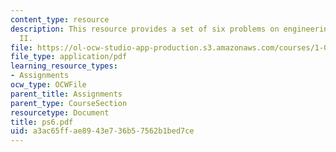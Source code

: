 ```yaml
---
content_type: resource
description: This resource provides a set of six problems on engineering mechanics
  II.
file: https://ol-ocw-studio-app-production.s3.amazonaws.com/courses/1-060-engineering-mechanics-ii-spring-2006/a3ac65ffae8943e736b57562b1bed7ce_ps6.pdf
file_type: application/pdf
learning_resource_types:
- Assignments
ocw_type: OCWFile
parent_title: Assignments
parent_type: CourseSection
resourcetype: Document
title: ps6.pdf
uid: a3ac65ff-ae89-43e7-36b5-7562b1bed7ce
---
```

